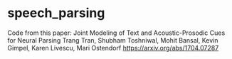 # speech_parsing
Code from this paper:
Joint Modeling of Text and Acoustic-Prosodic Cues for Neural Parsing
Trang Tran, Shubham Toshniwal, Mohit Bansal, Kevin Gimpel, Karen Livescu, Mari Ostendorf
https://arxiv.org/abs/1704.07287
